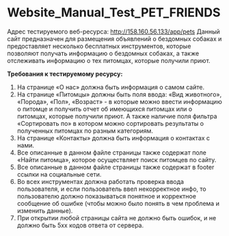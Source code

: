# Website_Manual_Test_PET_FRIENDS


Адрес тестируемого веб-ресурса: <a href="http://158.160.56.133/app/pets" target="_blank">http://158.160.56.133/app/pets</a>
Данный сайт предназначен для размещения объявлений о бездомных собаках и предоставляет несколько бесплатных инструментов, которые позволяют получать информацию о бездомных собаках, а также отслеживать информацию о тех питомцах, которые получили приют.

**Требования к тестируемому ресурсу:**
1. На странице «О нас» должна быть информация о самом сайте.
2. На странице «Питомцы» должны быть поля ввода: «Вид животного», «Порода», «Пол», «Возраст» - в которые можно ввести информацию о питомце и получить отчет об имеющихся питомцах или о питомцах, которые получили приют. А также наличие поля фильтра «Сортировать по» в котором можно сортировать результаты о полученных питомцах по разным категориям.
3. На странице «Контакты» должна быть информация о контактах с нами.
4. Все описанные в данном файле страницы также содержат поле «Найти питомца», которое осуществляет поиск питомцев по сайту.
5. Все описанные в данном файле страницы также содержат в footer ссылки на социальные сети.
6. Во всех инструментах должна работать проверка ввода пользователя, и если пользователь ввел некорректное инфо, то пользователю должно показываться понятное и корректное сообщение об ошибке (чтобы можно было понять в чем проблема и изменить данные).
7. При открытии любой страницы сайта не должно быть ошибок, и не должно быть 5хх кодов ответа от сервера.
